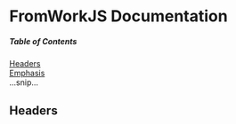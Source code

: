 # FromWorkJS Documentation

##### Table of Contents  
[Headers](#headers)  
[Emphasis](#emphasis)  
...snip...    
<a name="headers"/>
## Headers
